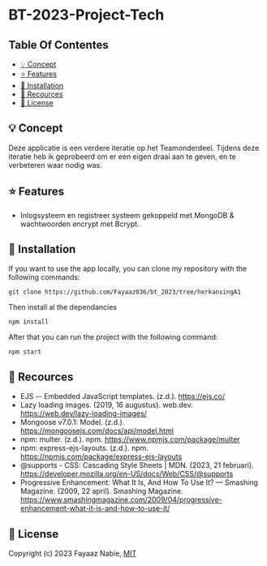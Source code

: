 # BT-2023-Project-Tech

## Table Of Contentes 
* [:bulb: Concept](https://github.com/Fayaaz036/bt_2023/tree/herkansingA1#bulb-concept)
* [:star: Features](https://github.com/Fayaaz036/bt_2023/tree/herkansingA1#star-features)
* [:wrench: Installation](https://github.com/Fayaaz036/bt_2023/tree/herkansingA1#wrench-installation)
* [:mag_right: Recources](https://github.com/Fayaaz036/bt_2023/tree/herkansingA1#mag_right-recources)
* [:bookmark: License](https://github.com/Fayaaz036/bt_2023/tree/herkansingA1#bookmark-license)

## :bulb: Concept 
Deze applicatie is een verdere iteratie op het Teamonderdeel. Tijdens deze iteratie heb ik geprobeerd om er een eigen draai aan te geven, en te verbeteren waar nodig was.
## :star: Features 
* Inlogsysteem en registreer systeem gekoppeld met MongoDB & wachtwoorden encrypt met Bcrypt.

## :wrench: Installation 
If you want to use the app locally, you can clone my repository with the following commands:

`git clone https://github.com/Fayaaz036/bt_2023/tree/herkansingA1`

Then install al the dependancies

`npm install`

After that you can run the project with the following command:

`npm start`

## :mag_right: Recources 
* EJS -- Embedded JavaScript templates. (z.d.). https://ejs.co/
* Lazy loading images. (2019, 16 augustus). web.dev. https://web.dev/lazy-loading-images/
* Mongoose v7.0.1: Model. (z.d.). https://mongoosejs.com/docs/api/model.html
* npm: multer. (z.d.). npm. https://www.npmjs.com/package/multer
* npm: express-ejs-layouts. (z.d.). npm. https://npmjs.com/package/express-ejs-layouts
* @supports - CSS: Cascading Style Sheets | MDN. (2023, 21 februari). https://developer.mozilla.org/en-US/docs/Web/CSS/@supports
* Progressive Enhancement: What It Is, And How To Use It? — Smashing Magazine. (2009, 22 april). Smashing Magazine. https://www.smashingmagazine.com/2009/04/progressive-enhancement-what-it-is-and-how-to-use-it/

## :bookmark: License 
Copyright (c) 2023 Fayaaz Nabie, [MIT](https://github.com/samclarkb/BT-2023-Project-Tech/blob/main/LICENSE)




